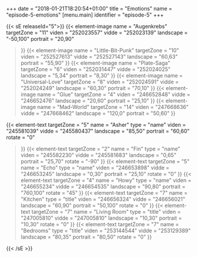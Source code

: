 +++
date = "2018-01-21T18:20:54+01:00"
title = "Emotions"
name = "episode-5-emotions"
[menu.main]
  identifier = "episode-5"
+++

{{< sE releaseId="5">}}
  {{< element-image
    name        =  "Augenkrebs"
    targetZone  =  "11"
    viden       = "252023557"
    vidde       = "252023139"
    landscape    = "-50,100"
    portrait    = "20,90"
  >}}
  {{< element-image
    name        =  "Little-Bit-Punk"
    targetZone  =  "10"
    viden       = "252527613"
    vidde       = "252527143"
    landscape    = "60,63"
    portrait    = "55,90"
  >}}
  {{< element-image
    name        =  "Plate-Saga"
    targetZone  =  "6"
    viden       = "252031447"
    vidde       = "252024025"
    landscape    = "5,34"
    portrait    = "8,30"
  >}}
  {{< element-image
    name        =  "Universal-Love"
    targetZone  =  "8"
    viden       = "252024591"
    vidde       = "252024249"
    landscape    = "60,30"
    portrait    = "70,10"
  >}}
  {{< element-image
    name        =  "Glue"
    targetZone  =  "4"
    viden       = "246652848"
    vidde       = "246652476"
    landscape   = "20,60"
    portrait    = "25,10"
  >}}
  {{< element-image
    name        =  "Mad-World"
    targetZone  =  "14"
    viden       = "247668636"
    vidde       = "247668462"
    landscape   = "120,0"
    portrait    = "50,60"
  >}}


  {{< element-text
    targetZone  =  "5"
    name        =  "Asher"
    type        = "name"
    viden       = "245581039"
    vidde       = "245580437"
    landscape    = "85,50"
    portrait    = "60,60"
    rotate      = "0"
  >}}
  {{< element-text
    targetZone  =  "2"
    name        =  "Fin"
    type        = "name"
    viden       = "245582230"
    vidde       = "245581683"
    landscape   = "0,65"
    portrait    = "25,70"
    rotate      = "-90"
  >}}
  {{< element-text
    targetZone  =  "5"
    name        =  "Echo"
    type        = "name"
    viden       = "246653898"
    vidde       = "246653245"
    landscape   = "0,30"
    portrait    = "25,10"
    rotate      = "0"
  >}}
  {{< element-text
    targetZone  =  "4"
    name        =  "Howy"
    type        = "name"
    viden       = "246655234"
    vidde       = "246654535"
    landscape   = "90,80"
    portrait    = "760,100"
    rotate      = "45"
  >}}
  {{< element-text
    targetZone  =  "7"
    name        =  "Kitchen"
    type        = "title"
    viden       = "246656324"
    vidde       = "246656021"
    landscape   = "60,90"
    portrait    = "50,100"
    rotate      = "0"
  >}}
  {{< element-text
    targetZone  =  "7"
    name        =  "Living Room"
    type        = "title"
    viden       = "247005810"
    vidde       = "247005810"
    landscape   = "10,30"
    portrait    = "10,30"
    rotate      = "0"
  >}}
  {{< element-text
    targetZone  =  "7"
    name        =  "Bedrooms"
    type        = "title"
    viden       = "253144544"
    vidde       = "253129389"
    landscape   = "80,35"
    portrait    = "80,50"
    rotate      = "0"
  >}}

{{< /sE >}}
